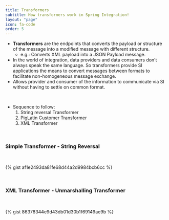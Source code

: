```yaml
---
title: Transformers
subtitle: How transformers work in Spring Integration!
layout: "page"
icon: fa-code
order: 5
---
```


- **Transformers** are the endpoints that converts the payload or structure of the message into a modified message with different structure.
	- e.g.: Converts XML payload into a JSON Payload message.
- In the world of integration, data providers and data consumers don’t always speak the same language. So transformers provide SI applications the means to convert messages between formats to facilitate non-homogeneous message exchange.
- Allows provider and consumer of the information to communicate via SI without having to settle on common format.
  
<br>

- Sequence to follow:
	1. String reversal Transformer
	2. PigLatin Customer Transformer
	3. XML Transformer
   
<br/>
	
### Simple Transformer - String Reversal
   
<br/>
		
{% gist af1e2493da81fe68d44a2d9984bcb6cc %}
   
<br/>
	
### XML Transformer - Unmarshalling Transformer
   
<br/>
		
{% gist 86378344e9d43db01d30b1f69149ae9b %}
